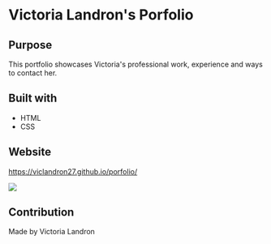 # Victoria Landron's Porfolio

## Purpose
This portfolio showcases Victoria's professional work, experience and ways to contact her.

## Built with
* HTML
* CSS

## Website
https://viclandron27.github.io/porfolio/

![](assets/images/screenshot.png)

## Contribution
Made by Victoria Landron
